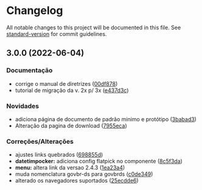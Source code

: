 # Changelog

All notable changes to this project will be documented in this file. See [standard-version](https://github.com/conventional-changelog/standard-version) for commit guidelines.

## 3.0.0 (2022-06-04)

### Documentação

*   corrige o manual de diretrizes ([00df878](https://gitlab.com/govbr-ds/govbr-ds-dev/govbr-ds-dev-core/commit/00df878103551331aa30df06c4ef0009e60d663a))
*   tutorial de migração da v. 2x p/ 3x ([e437d3c](https://gitlab.com/govbr-ds/govbr-ds-dev/govbr-ds-dev-core/commit/e437d3cfd0e293fdda502777f6b396cb7308a8f5))

### Novidades

*   adiciona página de documento de padrão minimo e protótipo ([3babad3](https://gitlab.com/govbr-ds/govbr-ds-dev/govbr-ds-dev-core/commit/3babad3bca8b5a3b7f47f8dc065eefd42cd9a8c6))
*   Alteração da pagina de download ([7955eca](https://gitlab.com/govbr-ds/govbr-ds-dev/govbr-ds-dev-core/commit/7955eca90e6bae5846c82c62331d146a96efd297))

### Correções/Alterações

*   ajustes links quebrados ([698855d](https://gitlab.com/govbr-ds/govbr-ds-dev/govbr-ds-dev-core/commit/698855dd3d8185997f9c07ed3f53e8fe214b1467))
*   **datetimpocker:** adiciona config flatpick no componente ([8c5f3da](https://gitlab.com/govbr-ds/govbr-ds-dev/govbr-ds-dev-core/commit/8c5f3da74899dc3b8999d870786614d877494d98))
*   **menu:** altera link da versao 2.4.3 ([1ea23a4](https://gitlab.com/govbr-ds/govbr-ds-dev/govbr-ds-dev-core/commit/1ea23a4827df779ae2884d9ca00e3fd42890e32e))
*   muda nomenclatura govbr-ds para govbrds ([c0de349](https://gitlab.com/govbr-ds/govbr-ds-dev/govbr-ds-dev-core/commit/c0de349e497e0dd1189bd95142fee3dfd67ae1a1))
*   alterado os navegadores suportados ([25ecdde6](https://gitlab.com/govbr-ds/dev/govbr-ds-dev-core/-/commit/25ecdde639d56252cc4030feb97b14e64b1e614a))
